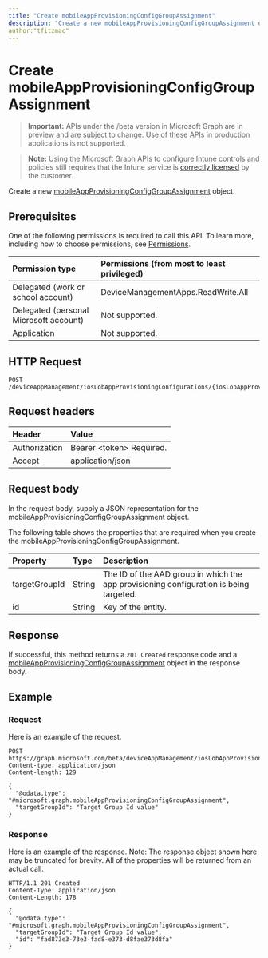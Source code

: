 ```yaml
---
title: "Create mobileAppProvisioningConfigGroupAssignment"
description: "Create a new mobileAppProvisioningConfigGroupAssignment object."
author:"tfitzmac"
---
```


# Create mobileAppProvisioningConfigGroupAssignment

> **Important:** APIs under the /beta version in Microsoft Graph are in preview and are subject to change. Use of these APIs in production applications is not supported.

> **Note:** Using the Microsoft Graph APIs to configure Intune controls and policies still requires that the Intune service is [correctly licensed](https://go.microsoft.com/fwlink/?linkid=839381) by the customer.

Create a new [mobileAppProvisioningConfigGroupAssignment](../resources/intune-apps-mobileappprovisioningconfiggroupassignment.md) object.
## Prerequisites
One of the following permissions is required to call this API. To learn more, including how to choose permissions, see [Permissions](/graph/permissions-reference).

|Permission type|Permissions (from most to least privileged)|
|:---|:---|
|Delegated (work or school account)|DeviceManagementApps.ReadWrite.All|
|Delegated (personal Microsoft account)|Not supported.|
|Application|Not supported.|

## HTTP Request
<!-- {
  "blockType": "ignored"
}
-->
``` http
POST /deviceAppManagement/iosLobAppProvisioningConfigurations/{iosLobAppProvisioningConfigurationId}/groupAssignments
```

## Request headers
|Header|Value|
|:---|:---|
|Authorization|Bearer &lt;token&gt; Required.|
|Accept|application/json|

## Request body
In the request body, supply a JSON representation for the mobileAppProvisioningConfigGroupAssignment object.

The following table shows the properties that are required when you create the mobileAppProvisioningConfigGroupAssignment.

|Property|Type|Description|
|:---|:---|:---|
|targetGroupId|String|The ID of the AAD group in which the app provisioning configuration is being targeted.|
|id|String|Key of the entity.|



## Response
If successful, this method returns a `201 Created` response code and a [mobileAppProvisioningConfigGroupAssignment](../resources/intune-apps-mobileappprovisioningconfiggroupassignment.md) object in the response body.

## Example
### Request
Here is an example of the request.
``` http
POST https://graph.microsoft.com/beta/deviceAppManagement/iosLobAppProvisioningConfigurations/{iosLobAppProvisioningConfigurationId}/groupAssignments
Content-type: application/json
Content-length: 129

{
  "@odata.type": "#microsoft.graph.mobileAppProvisioningConfigGroupAssignment",
  "targetGroupId": "Target Group Id value"
}
```

### Response
Here is an example of the response. Note: The response object shown here may be truncated for brevity. All of the properties will be returned from an actual call.
``` http
HTTP/1.1 201 Created
Content-Type: application/json
Content-Length: 178

{
  "@odata.type": "#microsoft.graph.mobileAppProvisioningConfigGroupAssignment",
  "targetGroupId": "Target Group Id value",
  "id": "fad873e3-73e3-fad8-e373-d8fae373d8fa"
}
```





